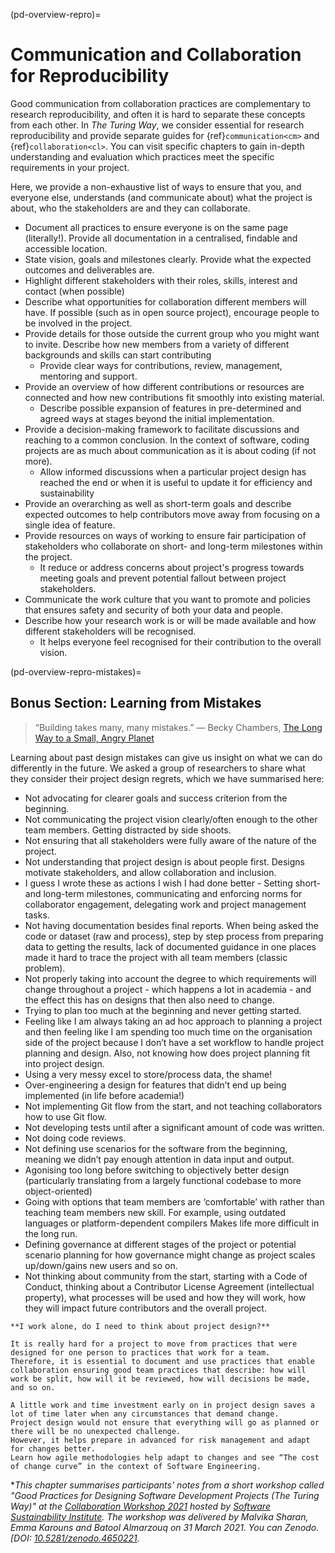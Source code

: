 (pd-overview-repro)=
# Communication and Collaboration for Reproducibility

Good communication from collaboration practices are complementary to research reproducibility, and often it is hard to separate these concepts from each other.
In _The Turing Way_, we consider essential for research reproducibility and provide separate guides for {ref}`communication<cm>` and {ref}`collaboration<cl>`.
You can visit specific chapters to gain in-depth understanding and evaluation which practices meet the specific requirements in your project.

Here, we provide a non-exhaustive list of ways to ensure that you, and everyone else, understands (and communicate about) what the project is about, who the stakeholders are and they can collaborate.

- Document all practices to ensure everyone is on the same page (literally!).
Provide all documentation in a centralised, findable and accessible location.
- State vision, goals and milestones clearly. Provide what the expected outcomes and deliverables are.
- Highlight different stakeholders with their roles, skills, interest and contact (when possible)
- Describe what opportunities for collaboration different members will have.
If possible (such as in open source project), encourage people to be involved in the project.
- Provide details for those outside the current group who you might want to invite.
Describe how new members from a variety of different backgrounds and skills can start contributing
  - Provide clear ways for contributions, review, management, mentoring and support.
- Provide an overview of how different contributions or resources are connected and how new contributions fit smoothly into existing material.
  - Describe possible expansion of features in pre-determined and agreed ways at stages beyond the initial implementation.
- Provide a decision-making framework to facilitate discussions and reaching to a common conclusion.
In the context of software, coding projects are as much about communication as it is about coding (if not more).
  - Allow informed discussions when a particular project design has reached the end or when it is useful to update it for efficiency and sustainability
- Provide an overarching as well as short-term goals and describe expected outcomes to help contributors move away from focusing on a single idea of feature.
- Provide resources on ways of working to ensure fair participation of stakeholders who collaborate on short- and long-term milestones within the project.
  - It reduce or address concerns about project's progress towards meeting goals and prevent potential fallout between project stakeholders.
- Communicate the work culture that you want to promote and policies that ensures safety and security of both your data and people.
- Describe how your research work is or will be made available and how different stakeholders will be recognised.
  - It helps everyone feel recognised for their contribution to the overall vision.

<!--
(pd-overview-repro-turingway)=
## _The Turing Way_ Chapter for Communication and Collaboration

We recommend reading the following chapters to understand effective communication and collaboration for project design.

### Basic Requirements
- {ref}`<>`
- {ref}`<>`
- {ref}`<>`

### Advanced Requirements
- {ref}`<>`
- {ref}`<>`
-->

(pd-overview-repro-mistakes)=
## Bonus Section: Learning from Mistakes

> “Building takes many, many mistakes.”
> ― Becky Chambers, [The Long Way to a Small, Angry Planet](https://www.goodreads.com/work/quotes/42270825)

Learning about past design mistakes can give us insight on what we can do differently in the future.
We asked a group of researchers to share what they consider their project design regrets, which we have summarised here:

- Not advocating for clearer goals and success criterion from the beginning.
- Not communicating the project vision clearly/often enough to the other team members. Getting distracted by side shoots.
- Not ensuring that all stakeholders were fully aware of the nature of the project.
- Not understanding that project design is about people first. Designs motivate stakeholders, and allow collaboration and inclusion.
- I guess I wrote these as actions I wish I had done better - Setting short- and long-term milestones, communicating and enforcing norms for collaborator engagement, delegating work and project management tasks.
- Not having documentation besides final reports. When being asked the code or dataset (raw and process), step by step process from preparing data to getting the results, lack of documented guidance in one places made it hard to trace the project with all team members (classic problem).
- Not properly taking into account the degree to which requirements will change throughout a project - which happens a lot in academia - and the effect this has on designs that then also need to change.
- Trying to plan too much at the beginning and never getting started.
- Feeling like I am always taking an ad hoc approach to planning a project and then feeling like I am spending too much time on the organisation side of the project because I don’t have a set workflow to handle project planning and design. Also, not knowing how does project planning fit into project design.
- Using a very messy excel to store/process data, the shame!
- Over-engineering a design for features that didn’t end up being implemented (in life before academia!)
- Not implementing Git flow from the start, and not teaching collaborators how to use Git flow.
- Not developing tests until after a significant amount of code was written.  
- Not doing code reviews.
- Not defining use scenarios for the software from the beginning, meaning we didn’t pay enough attention in data input and output.  
- Agonising too long before switching to objectively better design (particularly translating from a largely functional codebase to more object-oriented)    
- Going with options that team members are ‘comfortable’ with rather than teaching team members new skill. For example, using outdated languages or platform-dependent compilers  Makes life more difficult in the long run.
- Defining governance at different stages of the project or potential scenario planning for how governance might change as project scales up/down/gains new users and so on.
- Not thinking about community from the start, starting with a Code of Conduct, thinking about a Contributor License Agreement (intellectual property), what processes will be used and how they will work, how they will impact future contributors and the overall project.

```{note}
**I work alone, do I need to think about project design?**

It is really hard for a project to move from practices that were designed for one person to practices that work for a team.
Therefore, it is essential to document and use practices that enable collaboration ensuring good team practices that describe: how will work be split, how will it be reviewed, how will decisions be made, and so on.

A little work and time investment early on in project design saves a lot of time later when any circumstances that demand change.
Project design would not ensure that everything will go as planned or there will be no unexpected challenge.
However, it helps prepare in advanced for risk management and adapt for changes better.
Learn how agile methodologies help adapt to changes and see “The cost of change curve” in the context of Software Engineering.
```

*_This chapter summarises participants' notes from a short workshop called "Good Practices for Designing Software Development Projects (The Turing Way)" at the [Collaboration Workshop 2021](https://www.software.ac.uk/cw21)  hosted by [Software Sustainability Institute](https://www.software.ac.uk). The workshop was delivered by Malvika Sharan, Emma Karouns and Batool Almarzouq on 31 March 2021. You can  Zenodo. [DOI: [10.5281/zenodo.4650221](https://doi.org/10.5281/zenodo.4650221)._
